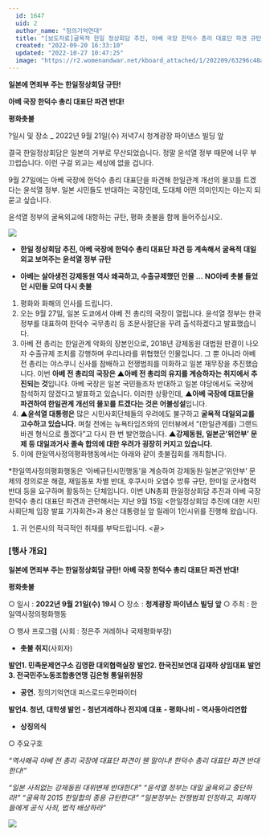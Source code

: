 ```yaml
---
  id: 1647
  uid: 2
  author_name: "정의기억연대"
  title: "[보도자료]굴욕적 한일 정상회담 추진, 아베 국장 한덕수 총리 대표단 파견 규탄 시민촛불 집회 개최합니다."
  created: "2022-09-20 16:33:10"
  updated: "2022-10-27 10:47:25"
  image: "https://r2.womenandwar.net/kboard_attached/1/202209/63296c48afcc52110347.jpg"
---
```

**일본에 면죄부 주는 한일정상회담 규탄!** 

**아베 국장 한덕수 총리 대표단 파견 반대!** 

**평화촛불**

?일시 및 장소 _ 2022년 9월 21일(수) 저녁7시 청계광장 파이낸스 빌딩 앞

결국 한일정상회담은 일본의 거부로 무산되었습니다. 정말 윤석열 정부 때문에 너무 부끄럽습니다. 이런 구걸 외교는 세상에 없을 겁니다.

9월 27일에는 아베 국장에 한덕수 총리 대표단을 파견해 한일관계 개선의 물꼬를 트겠다는 윤석열 정부. 일본 시민들도 반대하는 국장인데, 도대체 어떤 의미인지는 아는지 되묻고 싶습니다.

윤석열 정부의 굴욕외교에 대항하는 규탄, 평화 촛불을 함께 들어주십시오.

![](https://r2.womenandwar.net/kboard_attached/1/202209/63296c48afcc52110347.jpg)

*   **한일 정상회담 추진, 아베 국장에 한덕수 총리 대표단 파견 등 계속해서** **굴욕적 대일 외교 보여주는 윤석열 정부 규탄**

*   **아베는 살아생전 강제동원 역사 왜곡하고, 수출규제했던 인물 …** **NO아베 촛불 들었던 시민들 모여 다시 촛불**

1.  평화와 화해의 인사를 드립니다.
2.  오는 9월 27일, 일본 도쿄에서 아베 전 총리의 국장이 열립니다. 윤석열 정부는 한국 정부를 대표하여 한덕수 국무총리 등 조문사절단을 꾸려 출석하겠다고 발표했습니다.
3.  아베 전 총리는 한일관계 악화의 장본인으로, 2018년 강제동원 대법원 판결이 나오자 수출규제 조치를 강행하며 우리나라를 위협했던 인물입니다. 그 뿐 아니라 아베 전 총리는 야스쿠니 신사를 참배하고 전쟁범죄를 미화하고 일본 재무장을 추진했습니다. 이번 **아베 전 총리의 국장은 ▲아베 전 총리의 유지를 계승하자는 취지에서 추진되는 것**입니다. 아베 국장은 일본 국민들조차 반대하고 일본 야당에서도 국장에 참석하지 않겠다고 발표하고 있습니다. 이러한 상황인데, **▲아베 국장에 대표단을 파견하여 한일관계 개선의 물꼬를 트겠다는 것은 어불성설**입니다.
4.  **▲윤석열 대통령은** 많은 시민사회단체들의 우려에도 불구하고 **굴욕적 대일외교를 고수하고 있습니다.** 며칠 전에는 뉴욕타임즈와의 인터뷰에서 “(한일관계를) 그랜드바겐 형식으로 풀겠다”고 다시 한 번 발언했습니다. **▲강제동원, 일본군’위안부’ 문제 등 대일과거사 졸속 합의에 대한 우려가 굉장히 커지고 있습니다.**
5.  이에 한일역사정의평화행동에서는 아래와 같이 촛불집회를 개최합니다. 

\*한일역사정의평화행동은 ‘아베규탄시민행동’을 계승하여 강제동원·일본군’위안부’ 문제의 정의로운 해결, 재일동포 차별 반대, 후쿠시마 오염수 방류 규탄, 한미일 군사협력 반대 등을 요구하며 활동하는 단체입니다. 이번 UN총회 한일정상회담 추진과 아베 국장 한덕수 총리 대표단 파견과 관련해서는 지난 9월 15일 <한일정상회담 추진에 대한 시민사회단체 입장 발표 기자회견>과 용산 대통령실 앞 릴레이 1인시위를 진행해 왔습니다.

1.  귀 언론사의 적극적인 취재를 부탁드립니다. <끝>

### \[행사 개요\]

**일본에 면죄부 주는 한일정상회담 규탄!**
**아베 국장 한덕수 총리 대표단 파견 반대!**

**평화촛불**

○ 일시 : **2022년 9월 21일(수) 19시**
○ 장소 : **청계광장 파이낸스 빌딩 앞**
○ 주최 : 한일역사정의평화행동

○ 행사 프로그램 (사회 : 정은주 겨레하나 국제평화부장)

*   **촛불 취지**(사회자)

**발언1. 민족문제연구소 김영환 대외협력실장**
 **발언2. 한국진보연대 김재하 상임대표**
 **발언3. 전국민주노동조합총연맹 김은형 통일위원장**

*   **공연.** 정의기억연대 피스로드우먼파이터

**발언4. 청년, 대학생 발언**
 **\- 청년겨레하나 전지예 대표**
 **\- 평화나비**
 **\- 역사동아리연합**

*   **상징의식**

○ 주요구호

_“역사왜곡 아베 전 총리 국장에 대표단 파견이 웬 말이냐! 한덕수 총리 대표단 파견 반대한다!”_

_“일본 사죄없는 강제동원 대위변제 반대한다!”_
_“윤석열 정부는 대일 굴욕외교 중단하라!”_
_“굴욕적 2015 한일합의 종용 규탄한다!”_
_“일본정부는 전쟁범죄 인정하고, 피해자들에게 공식 사죄, 법적 배상하라”_

![](https://r2.womenandwar.net/kboard_attached/1/202209/63296dc1130563831141.jpg)